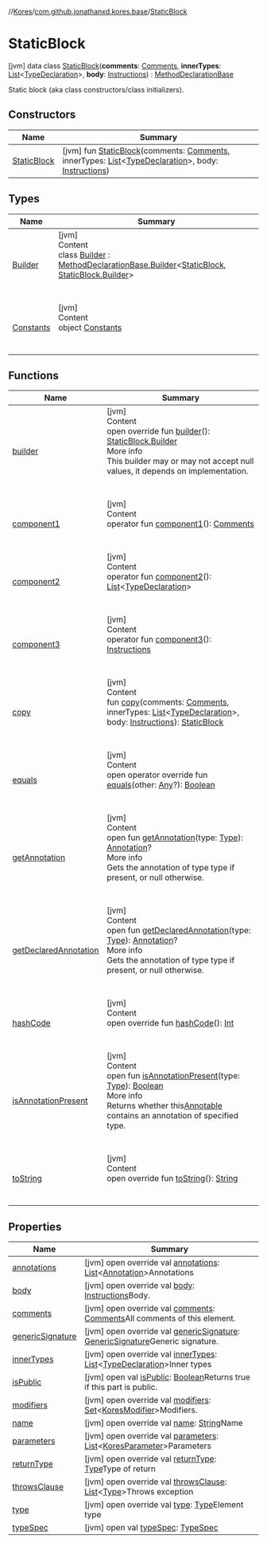 //[Kores](../../index.md)/[com.github.jonathanxd.kores.base](../index.md)/[StaticBlock](index.md)



# StaticBlock  
 [jvm] data class [StaticBlock](index.md)(**comments**: [Comments](../../com.github.jonathanxd.kores.base.comment/-comments/index.md), **innerTypes**: [List](https://kotlinlang.org/api/latest/jvm/stdlib/kotlin.collections/-list/index.html)<[TypeDeclaration](../-type-declaration/index.md)>, **body**: [Instructions](../../com.github.jonathanxd.kores/-instructions/index.md)) : [MethodDeclarationBase](../-method-declaration-base/index.md)

Static block (aka class constructors/class initializers).

   


## Constructors  
  
|  Name|  Summary| 
|---|---|
| <a name="com.github.jonathanxd.kores.base/StaticBlock/StaticBlock/#com.github.jonathanxd.kores.base.comment.Comments#kotlin.collections.List[com.github.jonathanxd.kores.base.TypeDeclaration]#com.github.jonathanxd.kores.Instructions/PointingToDeclaration/"></a>[StaticBlock](-static-block.md)| <a name="com.github.jonathanxd.kores.base/StaticBlock/StaticBlock/#com.github.jonathanxd.kores.base.comment.Comments#kotlin.collections.List[com.github.jonathanxd.kores.base.TypeDeclaration]#com.github.jonathanxd.kores.Instructions/PointingToDeclaration/"></a> [jvm] fun [StaticBlock](-static-block.md)(comments: [Comments](../../com.github.jonathanxd.kores.base.comment/-comments/index.md), innerTypes: [List](https://kotlinlang.org/api/latest/jvm/stdlib/kotlin.collections/-list/index.html)<[TypeDeclaration](../-type-declaration/index.md)>, body: [Instructions](../../com.github.jonathanxd.kores/-instructions/index.md))   <br>


## Types  
  
|  Name|  Summary| 
|---|---|
| <a name="com.github.jonathanxd.kores.base/StaticBlock.Builder///PointingToDeclaration/"></a>[Builder](-builder/index.md)| <a name="com.github.jonathanxd.kores.base/StaticBlock.Builder///PointingToDeclaration/"></a>[jvm]  <br>Content  <br>class [Builder](-builder/index.md) : [MethodDeclarationBase.Builder](../-method-declaration-base/-builder/index.md)<[StaticBlock](index.md), [StaticBlock.Builder](-builder/index.md)>   <br><br><br>
| <a name="com.github.jonathanxd.kores.base/StaticBlock.Constants///PointingToDeclaration/"></a>[Constants](-constants/index.md)| <a name="com.github.jonathanxd.kores.base/StaticBlock.Constants///PointingToDeclaration/"></a>[jvm]  <br>Content  <br>object [Constants](-constants/index.md)  <br><br><br>


## Functions  
  
|  Name|  Summary| 
|---|---|
| <a name="com.github.jonathanxd.kores.base/StaticBlock/builder/#/PointingToDeclaration/"></a>[builder](builder.md)| <a name="com.github.jonathanxd.kores.base/StaticBlock/builder/#/PointingToDeclaration/"></a>[jvm]  <br>Content  <br>open override fun [builder](builder.md)(): [StaticBlock.Builder](-builder/index.md)  <br>More info  <br>This builder may or may not accept null values, it depends on implementation.  <br><br><br>
| <a name="com.github.jonathanxd.kores.base/StaticBlock/component1/#/PointingToDeclaration/"></a>[component1](component1.md)| <a name="com.github.jonathanxd.kores.base/StaticBlock/component1/#/PointingToDeclaration/"></a>[jvm]  <br>Content  <br>operator fun [component1](component1.md)(): [Comments](../../com.github.jonathanxd.kores.base.comment/-comments/index.md)  <br><br><br>
| <a name="com.github.jonathanxd.kores.base/StaticBlock/component2/#/PointingToDeclaration/"></a>[component2](component2.md)| <a name="com.github.jonathanxd.kores.base/StaticBlock/component2/#/PointingToDeclaration/"></a>[jvm]  <br>Content  <br>operator fun [component2](component2.md)(): [List](https://kotlinlang.org/api/latest/jvm/stdlib/kotlin.collections/-list/index.html)<[TypeDeclaration](../-type-declaration/index.md)>  <br><br><br>
| <a name="com.github.jonathanxd.kores.base/StaticBlock/component3/#/PointingToDeclaration/"></a>[component3](component3.md)| <a name="com.github.jonathanxd.kores.base/StaticBlock/component3/#/PointingToDeclaration/"></a>[jvm]  <br>Content  <br>operator fun [component3](component3.md)(): [Instructions](../../com.github.jonathanxd.kores/-instructions/index.md)  <br><br><br>
| <a name="com.github.jonathanxd.kores.base/StaticBlock/copy/#com.github.jonathanxd.kores.base.comment.Comments#kotlin.collections.List[com.github.jonathanxd.kores.base.TypeDeclaration]#com.github.jonathanxd.kores.Instructions/PointingToDeclaration/"></a>[copy](copy.md)| <a name="com.github.jonathanxd.kores.base/StaticBlock/copy/#com.github.jonathanxd.kores.base.comment.Comments#kotlin.collections.List[com.github.jonathanxd.kores.base.TypeDeclaration]#com.github.jonathanxd.kores.Instructions/PointingToDeclaration/"></a>[jvm]  <br>Content  <br>fun [copy](copy.md)(comments: [Comments](../../com.github.jonathanxd.kores.base.comment/-comments/index.md), innerTypes: [List](https://kotlinlang.org/api/latest/jvm/stdlib/kotlin.collections/-list/index.html)<[TypeDeclaration](../-type-declaration/index.md)>, body: [Instructions](../../com.github.jonathanxd.kores/-instructions/index.md)): [StaticBlock](index.md)  <br><br><br>
| <a name="kotlin/Any/equals/#kotlin.Any?/PointingToDeclaration/"></a>[equals](../../com.github.jonathanxd.kores.util/-simple-resolver/index.md#%5Bkotlin%2FAny%2Fequals%2F%23kotlin.Any%3F%2FPointingToDeclaration%2F%5D%2FFunctions%2F-427383591)| <a name="kotlin/Any/equals/#kotlin.Any?/PointingToDeclaration/"></a>[jvm]  <br>Content  <br>open operator override fun [equals](../../com.github.jonathanxd.kores.util/-simple-resolver/index.md#%5Bkotlin%2FAny%2Fequals%2F%23kotlin.Any%3F%2FPointingToDeclaration%2F%5D%2FFunctions%2F-427383591)(other: [Any](https://kotlinlang.org/api/latest/jvm/stdlib/kotlin/-any/index.html)?): [Boolean](https://kotlinlang.org/api/latest/jvm/stdlib/kotlin/-boolean/index.html)  <br><br><br>
| <a name="com.github.jonathanxd.kores.base/Annotable/getAnnotation/#java.lang.reflect.Type/PointingToDeclaration/"></a>[getAnnotation](../-annotable/get-annotation.md)| <a name="com.github.jonathanxd.kores.base/Annotable/getAnnotation/#java.lang.reflect.Type/PointingToDeclaration/"></a>[jvm]  <br>Content  <br>open fun [getAnnotation](../-annotable/get-annotation.md)(type: [Type](https://docs.oracle.com/javase/8/docs/api/java/lang/reflect/Type.html)): [Annotation](../-annotation/index.md)?  <br>More info  <br>Gets the annotation of type type if present, or null otherwise.  <br><br><br>
| <a name="com.github.jonathanxd.kores.base/Annotable/getDeclaredAnnotation/#java.lang.reflect.Type/PointingToDeclaration/"></a>[getDeclaredAnnotation](../-annotable/get-declared-annotation.md)| <a name="com.github.jonathanxd.kores.base/Annotable/getDeclaredAnnotation/#java.lang.reflect.Type/PointingToDeclaration/"></a>[jvm]  <br>Content  <br>open fun [getDeclaredAnnotation](../-annotable/get-declared-annotation.md)(type: [Type](https://docs.oracle.com/javase/8/docs/api/java/lang/reflect/Type.html)): [Annotation](../-annotation/index.md)?  <br>More info  <br>Gets the annotation of type type if present, or null otherwise.  <br><br><br>
| <a name="kotlin/Any/hashCode/#/PointingToDeclaration/"></a>[hashCode](../../com.github.jonathanxd.kores.util/-simple-resolver/index.md#%5Bkotlin%2FAny%2FhashCode%2F%23%2FPointingToDeclaration%2F%5D%2FFunctions%2F-427383591)| <a name="kotlin/Any/hashCode/#/PointingToDeclaration/"></a>[jvm]  <br>Content  <br>open override fun [hashCode](../../com.github.jonathanxd.kores.util/-simple-resolver/index.md#%5Bkotlin%2FAny%2FhashCode%2F%23%2FPointingToDeclaration%2F%5D%2FFunctions%2F-427383591)(): [Int](https://kotlinlang.org/api/latest/jvm/stdlib/kotlin/-int/index.html)  <br><br><br>
| <a name="com.github.jonathanxd.kores.base/Annotable/isAnnotationPresent/#java.lang.reflect.Type/PointingToDeclaration/"></a>[isAnnotationPresent](../-annotable/is-annotation-present.md)| <a name="com.github.jonathanxd.kores.base/Annotable/isAnnotationPresent/#java.lang.reflect.Type/PointingToDeclaration/"></a>[jvm]  <br>Content  <br>open fun [isAnnotationPresent](../-annotable/is-annotation-present.md)(type: [Type](https://docs.oracle.com/javase/8/docs/api/java/lang/reflect/Type.html)): [Boolean](https://kotlinlang.org/api/latest/jvm/stdlib/kotlin/-boolean/index.html)  <br>More info  <br>Returns whether this[Annotable](../-annotable/index.md) contains an annotation of specified type.  <br><br><br>
| <a name="kotlin/Any/toString/#/PointingToDeclaration/"></a>[toString](../../com.github.jonathanxd.kores.util/-simple-resolver/index.md#%5Bkotlin%2FAny%2FtoString%2F%23%2FPointingToDeclaration%2F%5D%2FFunctions%2F-427383591)| <a name="kotlin/Any/toString/#/PointingToDeclaration/"></a>[jvm]  <br>Content  <br>open override fun [toString](../../com.github.jonathanxd.kores.util/-simple-resolver/index.md#%5Bkotlin%2FAny%2FtoString%2F%23%2FPointingToDeclaration%2F%5D%2FFunctions%2F-427383591)(): [String](https://kotlinlang.org/api/latest/jvm/stdlib/kotlin/-string/index.html)  <br><br><br>


## Properties  
  
|  Name|  Summary| 
|---|---|
| <a name="com.github.jonathanxd.kores.base/StaticBlock/annotations/#/PointingToDeclaration/"></a>[annotations](annotations.md)| <a name="com.github.jonathanxd.kores.base/StaticBlock/annotations/#/PointingToDeclaration/"></a> [jvm] open override val [annotations](annotations.md): [List](https://kotlinlang.org/api/latest/jvm/stdlib/kotlin.collections/-list/index.html)<[Annotation](../-annotation/index.md)>Annotations   <br>
| <a name="com.github.jonathanxd.kores.base/StaticBlock/body/#/PointingToDeclaration/"></a>[body](body.md)| <a name="com.github.jonathanxd.kores.base/StaticBlock/body/#/PointingToDeclaration/"></a> [jvm] open override val [body](body.md): [Instructions](../../com.github.jonathanxd.kores/-instructions/index.md)Body.   <br>
| <a name="com.github.jonathanxd.kores.base/StaticBlock/comments/#/PointingToDeclaration/"></a>[comments](comments.md)| <a name="com.github.jonathanxd.kores.base/StaticBlock/comments/#/PointingToDeclaration/"></a> [jvm] open override val [comments](comments.md): [Comments](../../com.github.jonathanxd.kores.base.comment/-comments/index.md)All comments of this element.   <br>
| <a name="com.github.jonathanxd.kores.base/StaticBlock/genericSignature/#/PointingToDeclaration/"></a>[genericSignature](generic-signature.md)| <a name="com.github.jonathanxd.kores.base/StaticBlock/genericSignature/#/PointingToDeclaration/"></a> [jvm] open override val [genericSignature](generic-signature.md): [GenericSignature](../../com.github.jonathanxd.kores.generic/-generic-signature/index.md)Generic signature.   <br>
| <a name="com.github.jonathanxd.kores.base/StaticBlock/innerTypes/#/PointingToDeclaration/"></a>[innerTypes](inner-types.md)| <a name="com.github.jonathanxd.kores.base/StaticBlock/innerTypes/#/PointingToDeclaration/"></a> [jvm] open override val [innerTypes](inner-types.md): [List](https://kotlinlang.org/api/latest/jvm/stdlib/kotlin.collections/-list/index.html)<[TypeDeclaration](../-type-declaration/index.md)>Inner types   <br>
| <a name="com.github.jonathanxd.kores.base/StaticBlock/isPublic/#/PointingToDeclaration/"></a>[isPublic](index.md#%5Bcom.github.jonathanxd.kores.base%2FStaticBlock%2FisPublic%2F%23%2FPointingToDeclaration%2F%5D%2FProperties%2F-427383591)| <a name="com.github.jonathanxd.kores.base/StaticBlock/isPublic/#/PointingToDeclaration/"></a> [jvm] open val [isPublic](index.md#%5Bcom.github.jonathanxd.kores.base%2FStaticBlock%2FisPublic%2F%23%2FPointingToDeclaration%2F%5D%2FProperties%2F-427383591): [Boolean](https://kotlinlang.org/api/latest/jvm/stdlib/kotlin/-boolean/index.html)Returns true if this part is public.   <br>
| <a name="com.github.jonathanxd.kores.base/StaticBlock/modifiers/#/PointingToDeclaration/"></a>[modifiers](modifiers.md)| <a name="com.github.jonathanxd.kores.base/StaticBlock/modifiers/#/PointingToDeclaration/"></a> [jvm] open override val [modifiers](modifiers.md): [Set](https://kotlinlang.org/api/latest/jvm/stdlib/kotlin.collections/-set/index.html)<[KoresModifier](../-kores-modifier/index.md)>Modifiers.   <br>
| <a name="com.github.jonathanxd.kores.base/StaticBlock/name/#/PointingToDeclaration/"></a>[name](name.md)| <a name="com.github.jonathanxd.kores.base/StaticBlock/name/#/PointingToDeclaration/"></a> [jvm] open override val [name](name.md): [String](https://kotlinlang.org/api/latest/jvm/stdlib/kotlin/-string/index.html)Name   <br>
| <a name="com.github.jonathanxd.kores.base/StaticBlock/parameters/#/PointingToDeclaration/"></a>[parameters](parameters.md)| <a name="com.github.jonathanxd.kores.base/StaticBlock/parameters/#/PointingToDeclaration/"></a> [jvm] open override val [parameters](parameters.md): [List](https://kotlinlang.org/api/latest/jvm/stdlib/kotlin.collections/-list/index.html)<[KoresParameter](../-kores-parameter/index.md)>Parameters   <br>
| <a name="com.github.jonathanxd.kores.base/StaticBlock/returnType/#/PointingToDeclaration/"></a>[returnType](return-type.md)| <a name="com.github.jonathanxd.kores.base/StaticBlock/returnType/#/PointingToDeclaration/"></a> [jvm] open override val [returnType](return-type.md): [Type](https://docs.oracle.com/javase/8/docs/api/java/lang/reflect/Type.html)Type of return   <br>
| <a name="com.github.jonathanxd.kores.base/StaticBlock/throwsClause/#/PointingToDeclaration/"></a>[throwsClause](throws-clause.md)| <a name="com.github.jonathanxd.kores.base/StaticBlock/throwsClause/#/PointingToDeclaration/"></a> [jvm] open override val [throwsClause](throws-clause.md): [List](https://kotlinlang.org/api/latest/jvm/stdlib/kotlin.collections/-list/index.html)<[Type](https://docs.oracle.com/javase/8/docs/api/java/lang/reflect/Type.html)>Throws exception   <br>
| <a name="com.github.jonathanxd.kores.base/StaticBlock/type/#/PointingToDeclaration/"></a>[type](index.md#%5Bcom.github.jonathanxd.kores.base%2FStaticBlock%2Ftype%2F%23%2FPointingToDeclaration%2F%5D%2FProperties%2F-427383591)| <a name="com.github.jonathanxd.kores.base/StaticBlock/type/#/PointingToDeclaration/"></a> [jvm] open override val [type](index.md#%5Bcom.github.jonathanxd.kores.base%2FStaticBlock%2Ftype%2F%23%2FPointingToDeclaration%2F%5D%2FProperties%2F-427383591): [Type](https://docs.oracle.com/javase/8/docs/api/java/lang/reflect/Type.html)Element type   <br>
| <a name="com.github.jonathanxd.kores.base/StaticBlock/typeSpec/#/PointingToDeclaration/"></a>[typeSpec](index.md#%5Bcom.github.jonathanxd.kores.base%2FStaticBlock%2FtypeSpec%2F%23%2FPointingToDeclaration%2F%5D%2FProperties%2F-427383591)| <a name="com.github.jonathanxd.kores.base/StaticBlock/typeSpec/#/PointingToDeclaration/"></a> [jvm] open val [typeSpec](index.md#%5Bcom.github.jonathanxd.kores.base%2FStaticBlock%2FtypeSpec%2F%23%2FPointingToDeclaration%2F%5D%2FProperties%2F-427383591): [TypeSpec](../-type-spec/index.md)   <br>

